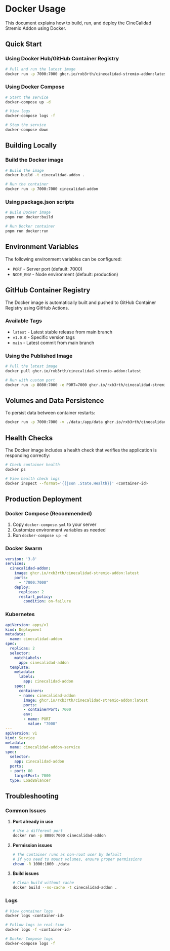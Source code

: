 # Docker Usage

This document explains how to build, run, and deploy the CineCalidad Stremio Addon using Docker.

## Quick Start

### Using Docker Hub/GitHub Container Registry

```bash
# Pull and run the latest image
docker run -p 7000:7000 ghcr.io/rxb3rth/cinecalidad-stremio-addon:latest
```

### Using Docker Compose

```bash
# Start the service
docker-compose up -d

# View logs
docker-compose logs -f

# Stop the service
docker-compose down
```

## Building Locally

### Build the Docker image

```bash
# Build the image
docker build -t cinecalidad-addon .

# Run the container
docker run -p 7000:7000 cinecalidad-addon
```

### Using package.json scripts

```bash
# Build Docker image
pnpm run docker:build

# Run Docker container
pnpm run docker:run
```

## Environment Variables

The following environment variables can be configured:

- `PORT` - Server port (default: 7000)
- `NODE_ENV` - Node environment (default: production)

## GitHub Container Registry

The Docker image is automatically built and pushed to GitHub Container Registry using GitHub Actions.

### Available Tags

- `latest` - Latest stable release from main branch
- `v1.0.0` - Specific version tags
- `main` - Latest commit from main branch

### Using the Published Image

```bash
# Pull the latest image
docker pull ghcr.io/rxb3rth/cinecalidad-stremio-addon:latest

# Run with custom port
docker run -p 8080:7000 -e PORT=7000 ghcr.io/rxb3rth/cinecalidad-stremio-addon:latest
```

## Volumes and Data Persistence

To persist data between container restarts:

```bash
docker run -p 7000:7000 -v ./data:/app/data ghcr.io/rxb3rth/cinecalidad-stremio-addon:latest
```

## Health Checks

The Docker image includes a health check that verifies the application is responding correctly:

```bash
# Check container health
docker ps

# View health check logs
docker inspect --format='{{json .State.Health}}' <container-id>
```

## Production Deployment

### Docker Compose (Recommended)

1. Copy `docker-compose.yml` to your server
2. Customize environment variables as needed
3. Run `docker-compose up -d`

### Docker Swarm

```yaml
version: '3.8'
services:
  cinecalidad-addon:
    image: ghcr.io/rxb3rth/cinecalidad-stremio-addon:latest
    ports:
      - "7000:7000"
    deploy:
      replicas: 2
      restart_policy:
        condition: on-failure
```

### Kubernetes

```yaml
apiVersion: apps/v1
kind: Deployment
metadata:
  name: cinecalidad-addon
spec:
  replicas: 2
  selector:
    matchLabels:
      app: cinecalidad-addon
  template:
    metadata:
      labels:
        app: cinecalidad-addon
    spec:
      containers:
      - name: cinecalidad-addon
        image: ghcr.io/rxb3rth/cinecalidad-stremio-addon:latest
        ports:
        - containerPort: 7000
        env:
        - name: PORT
          value: "7000"
---
apiVersion: v1
kind: Service
metadata:
  name: cinecalidad-addon-service
spec:
  selector:
    app: cinecalidad-addon
  ports:
  - port: 80
    targetPort: 7000
  type: LoadBalancer
```

## Troubleshooting

### Common Issues

1. **Port already in use**
   ```bash
   # Use a different port
   docker run -p 8080:7000 cinecalidad-addon
   ```

2. **Permission issues**
   ```bash
   # The container runs as non-root user by default
   # If you need to mount volumes, ensure proper permissions
   chown -R 1000:1000 ./data
   ```

3. **Build issues**
   ```bash
   # Clean build without cache
   docker build --no-cache -t cinecalidad-addon .
   ```

### Logs

```bash
# View container logs
docker logs <container-id>

# Follow logs in real-time
docker logs -f <container-id>

# Docker Compose logs
docker-compose logs -f
```
